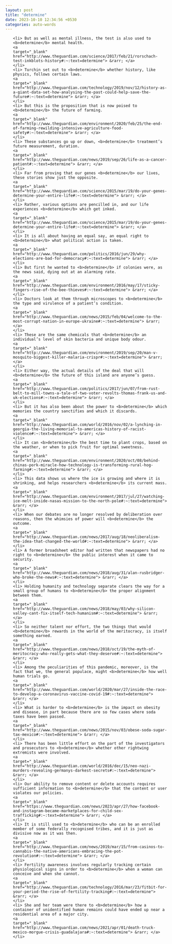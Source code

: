 ```yaml
---
layout: post
title: "determine"
date: 2023-10-10 12:34:56 +0530
categories: auto-words
---
```

<ol>

    <li> But as well as mental illness, the test is also used to <b>determine</b> mental health.
    <a 
    target="_blank" 
    href="http://www.theguardian.com/science/2017/feb/21/rorschach-test-inkblots-history#:~:text=determine"> &rarr; </a>
    </li>
    <li> Turchin set out to <b>determine</b> whether history, like physics, follows certain laws.
    <a 
    target="_blank" 
    href="http://www.theguardian.com/technology/2019/nov/12/history-as-a-giant-data-set-how-analysing-the-past-could-help-save-the-future#:~:text=determine"> &rarr; </a>
    </li>
    <li> But this is the proposition that is now poised to <b>determine</b> the future of farming.
    <a 
    target="_blank" 
    href="http://www.theguardian.com/environment/2020/feb/25/the-end-of-farming-rewilding-intensive-agriculture-food-safety#:~:text=determine"> &rarr; </a>
    </li>
    <li> These substances go up or down, <b>determine</b> treatment’s future measurement, duration.
    <a 
    target="_blank" 
    href="http://www.theguardian.com/news/2019/sep/26/life-as-a-cancer-patient#:~:text=determine"> &rarr; </a>
    </li>
    <li> Far from proving that our genes <b>determine</b> our lives, these stories show just the opposite.
    <a 
    target="_blank" 
    href="http://www.theguardian.com/science/2015/mar/19/do-your-genes-determine-your-entire-life#:~:text=determine"> &rarr; </a>
    </li>
    <li> Rather, various options are pencilled in, and our life experiences <b>determine</b> which get inked.
    <a 
    target="_blank" 
    href="http://www.theguardian.com/science/2015/mar/19/do-your-genes-determine-your-entire-life#:~:text=determine"> &rarr; </a>
    </li>
    <li> It is all about having an equal say, an equal right to <b>determine</b> what political action is taken.
    <a 
    target="_blank" 
    href="http://www.theguardian.com/politics/2016/jun/29/why-elections-are-bad-for-democracy#:~:text=determine"> &rarr; </a>
    </li>
    <li> But first he wanted to <b>determine</b> if colonies were, as the news said, dying out at an alarming rate.
    <a 
    target="_blank" 
    href="http://www.theguardian.com/environment/2016/may/17/sticky-fingers-rise-of-the-bee-thieves#:~:text=determine"> &rarr; </a>
    </li>
    <li> Doctors look at them through microscopes to <b>determine</b> the type and virulence of a patient’s condition.
    <a 
    target="_blank" 
    href="http://www.theguardian.com/news/2015/feb/04/welcome-to-the-most-corrupt-nation-in-europe-ukraine#:~:text=determine"> &rarr; </a>
    </li>
    <li> These are the same chemicals that <b>determine</b> an individual’s level of skin bacteria and unique body odour.
    <a 
    target="_blank" 
    href="http://www.theguardian.com/environment/2019/sep/20/man-v-mosquito-biggest-killer-malaria-crispr#:~:text=determine"> &rarr; </a>
    </li>
    <li> Either way, the actual details of the deal that will <b>determine</b> the future of this island are anyone’s guess.
    <a 
    target="_blank" 
    href="http://www.theguardian.com/politics/2017/jun/07/from-rust-belt-to-mill-towns-a-tale-of-two-voter-revolts-thomas-frank-us-and-uk-elections#:~:text=determine"> &rarr; </a>
    </li>
    <li> But it has also been about the power to <b>determine</b> which memories the country sanctifies and which it discards.
    <a 
    target="_blank" 
    href="http://www.theguardian.com/world/2016/nov/02/a-lynching-in-georgia-the-living-memorial-to-americas-history-of-racist-violence#:~:text=determine"> &rarr; </a>
    </li>
    <li> It can <b>determine</b> the best time to plant crops, based on the weather, or when to pick fruit for optimal sweetness.
    <a 
    target="_blank" 
    href="http://www.theguardian.com/environment/2020/oct/08/behind-chinas-pork-miracle-how-technology-is-transforming-rural-hog-farming#:~:text=determine"> &rarr; </a>
    </li>
    <li> This data shows us where the ice is growing and where it is shrinking, and helps researchers <b>determine</b> its current mass.
    <a 
    target="_blank" 
    href="http://www.theguardian.com/environment/2017/jul/27/watching-ice-melt-inside-nasas-mission-to-the-north-pole#:~:text=determine"> &rarr; </a>
    </li>
    <li> When our debates are no longer resolved by deliberation over reasons, then the whimsies of power will <b>determine</b> the outcome.
    <a 
    target="_blank" 
    href="http://www.theguardian.com/news/2017/aug/18/neoliberalism-the-idea-that-changed-the-world#:~:text=determine"> &rarr; </a>
    </li>
    <li> A former broadsheet editor had written that newspapers had no right to <b>determine</b> the public interest when it came to security.
    <a 
    target="_blank" 
    href="http://www.theguardian.com/news/2018/aug/31/alan-rusbridger-who-broke-the-news#:~:text=determine"> &rarr; </a>
    </li>
    <li> Holding humanity and technology separate clears the way for a small group of humans to <b>determine</b> the proper alignment between them.
    <a 
    target="_blank" 
    href="http://www.theguardian.com/news/2018/may/03/why-silicon-valley-cant-fix-itself-tech-humanism#:~:text=determine"> &rarr; </a>
    </li>
    <li> So neither talent nor effort, the two things that would <b>determine</b> rewards in the world of the meritocracy, is itself something earned.
    <a 
    target="_blank" 
    href="http://www.theguardian.com/news/2018/oct/19/the-myth-of-meritocracy-who-really-gets-what-they-deserve#:~:text=determine"> &rarr; </a>
    </li>
    <li> Among the peculiarities of this pandemic, moreover, is the fact that we, the general populace, might <b>determine</b> how well human trials go.
    <a 
    target="_blank" 
    href="http://www.theguardian.com/world/2020/mar/27/inside-the-race-to-develop-a-coronavirus-vaccine-covid-19#:~:text=determine"> &rarr; </a>
    </li>
    <li> What is harder to <b>determine</b> is the impact on obesity and disease, in part because there are so few cases where soda taxes have been passed.
    <a 
    target="_blank" 
    href="http://www.theguardian.com/news/2015/nov/03/obese-soda-sugar-tax-mexico#:~:text=determine"> &rarr; </a>
    </li>
    <li> There has been little effort on the part of the investigators and prosecutors to <b>determine</b> whether other rightwing extremists were involved.
    <a 
    target="_blank" 
    href="http://www.theguardian.com/world/2016/dec/15/neo-nazi-murders-revealing-germanys-darkest-secrets#:~:text=determine"> &rarr; </a>
    </li>
    <li> Our ability to remove content or delete accounts requires sufficient information to <b>determine</b> that the content or user violates our policies.
    <a 
    target="_blank" 
    href="https://www.theguardian.com/news/2023/apr/27/how-facebook-and-instagram-became-marketplaces-for-child-sex-trafficking#:~:text=determine"> &rarr; </a>
    </li>
    <li> It is still used to <b>determine</b> who can be an enrolled member of some federally recognised tribes, and it is just as divisive now as it was then.
    <a 
    target="_blank" 
    href="http://www.theguardian.com/news/2019/mar/15/from-casinos-to-cannabis-the-native-americans-embracing-the-pot-revolution#:~:text=determine"> &rarr; </a>
    </li>
    <li> Fertility awareness involves regularly tracking certain physiological signs in order to <b>determine</b> when a woman can conceive and when she cannot.
    <a 
    target="_blank" 
    href="http://www.theguardian.com/technology/2016/mar/23/fitbit-for-your-period-the-rise-of-fertility-tracking#:~:text=determine"> &rarr; </a>
    </li>
    <li> She and her team were there to <b>determine</b> how a container of unidentified human remains could have ended up near a residential area of a major city.
    <a 
    target="_blank" 
    href="http://www.theguardian.com/news/2021/apr/01/death-truck-mexico-morgue-crisis-guadalajara#:~:text=determine"> &rarr; </a>
    </li>